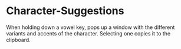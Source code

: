 # Character-Suggestions
When holding down a vowel key, pops up a window with the different variants and accents of the character. Selecting one copies it to the clipboard.
